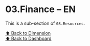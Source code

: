 # 03.Finance – EN

This is a sub-section of `08.Resources`.

[⬆ Back to Dimension](../index.md)  
[⬆ Back to Dashboard](../../index.md)
